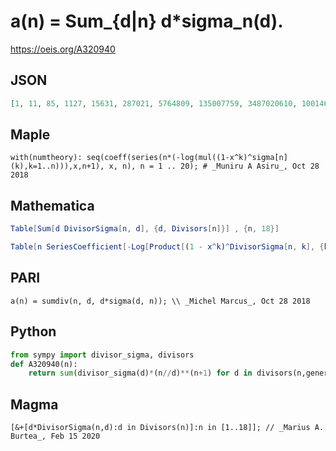 # a\(n\) \= Sum\_\{d\|n\} d\*sigma\_n\(d\)\.
https://oeis.org/A320940
## JSON
```JSON
[1, 11, 85, 1127, 15631, 287021, 5764809, 135007759, 3487020610, 100146496681, 3138428376733, 107032667155169, 3937376385699303, 155582338242604221, 6568408966322733475, 295154660699054931999, 14063084452067724991027, 708239400347943609329270]
```
## Maple
```Maple
with(numtheory): seq(coeff(series(n*(-log(mul((1-x^k)^sigma[n](k),k=1..n))),x,n+1), x, n), n = 1 .. 20); # _Muniru A Asiru_, Oct 28 2018
```
## Mathematica
```Mathematica
Table[Sum[d DivisorSigma[n, d], {d, Divisors[n]}] , {n, 18}]
```
```Mathematica
Table[n SeriesCoefficient[-Log[Product[(1 - x^k)^DivisorSigma[n, k], {k, 1, n}]], {x, 0, n}], {n, 18}]
```
## PARI
```PARI
a(n) = sumdiv(n, d, d*sigma(d, n)); \\ _Michel Marcus_, Oct 28 2018
```
## Python
```Python
from sympy import divisor_sigma, divisors
def A320940(n):
    return sum(divisor_sigma(d)*(n//d)**(n+1) for d in divisors(n,generator=True)) # _Chai Wah Wu_, Feb 15 2020
```
## Magma
```Magma
[&+[d*DivisorSigma(n,d):d in Divisors(n)]:n in [1..18]]; // _Marius A. Burtea_, Feb 15 2020
```
